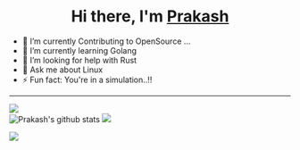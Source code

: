 <div align="center">
   <h1>Hi there, I'm <a href="https://github.com/Prakashh21">Prakash</a></h1>
</div>

- 🔭 I’m currently Contributing to OpenSource ...
- 🌱 I’m currently learning Golang
- 🤔 I’m looking for help with Rust
- 💬 Ask me about Linux
- ⚡ Fun fact: You're in a simulation..!!




<!-- a normal html comment -->







<hr>

 <img align="left" src="https://github-readme-streak-stats.herokuapp.com/?user=Prakashh21&theme=dark" /></br>
![Prakash's github stats](https://github-readme-stats.vercel.app/api?username=Prakashh21&show_icons=true&theme=dark&count_private=true)
<img src='https://github-readme-stats.vercel.app/api/top-langs/?username=Prakashh21&theme=dark&hide_langs_below=4&layout=compact'/>
<br>

<!-- ![](https://komarev.com/ghpvc/?username=Prakashh21&color=blue) -->



<!-- ################################################################################################################### -->

<!-- <img src="https://github-readme-stats.vercel.app/api?username=Prakashh21&include_all_commits=true&count_private=true&show_icons=true&line_height=20&title_color=7A7ADB&icon_color=2234AE&text_color=D3D3D3&bg_color=0,000000,130F40" alt="Prakashh21's Github Stats"> -->
  
<!-- previous stats -->
<!-- 
<div align="center">
  
![Prakashh21's github stats](https://github-readme-stats.vercel.app/api?username=Prakashh21&show_icons=true)

</div> -->

<!-- ![GitHub Stats](https://github-readme-stats.vercel.app/api?username=Prakashh21 &theme=radical)  -->

![](https://komarev.com/ghpvc/?username=Prakashh21&color=lightgrey)

